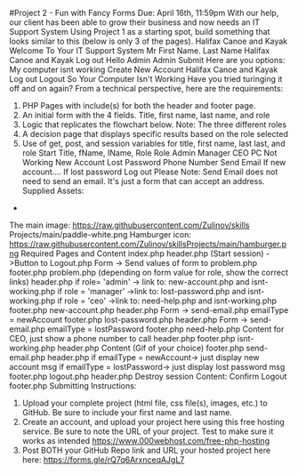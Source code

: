 #Project 2 - Fun with Fancy Forms 
Due: April 16th, 11:59pm 
With our help, our client has been able to grow their business and now needs an IT Support System 
Using Project 1 as a starting spot, build something that looks similar to this (below is only 3 of the pages). 
Halifax Canoe and Kayak 
Welcome To Your IT Support System 
Mr First Name. 
Last Name 
Halifax Canoe and Kayak 
Log out 
Hello Admin 
Admin 
Submit 
Here are you options: 
My computer isnt working 
Create New Account 
Halifax Canoe and Kayak 
Log out 
Logout 
So Your Computer Isn't Working 
Have you tried turinging it 
off and on again? 
From a technical perspective, here are the requirements: 
1) PHP Pages with include(s) for both the header and footer page. 
2) An initial form with the 4 fields. Title, first name, last name, and role 
3) Logic that replicates the flowchart below. Note: The three different roles 
4) A decision page that displays specific results based on the role selected 
5) Use of get, post, and session variables for title, first name, last last, and role 
Start 
Title, fName, IName, Role 
Role 
Admin 
Manager 
CEO 
PC Not Working 
New Account 
Lost Password 
Phone Number 
Send Email 
If new account.... 
If lost password 
Log out 
Please Note: Send Email does not need to send an email. It's just a form that can accept an address. 
Supplied Assets: 
- 
The main image: 
https://raw.githubusercontent.com/Zulinov/skills Projects/main/paddle-white.png 
Hamburger icon: 
https://raw.githubusercontent.com/Zulinov/skillsProjects/main/hamburger.png 
Required Pages and Content 
index.php 
header.php (Start session) 
->Button to Logout.php 
Form -> Send values of form to problem.php 
footer.php 
problem.php (depending on form value for role, show the correct links) 
header.php 
if role= 'admin' -> link to: new-account.php and isnt-working.php 
if role = 'manager' ->link to: lost-password.php and isnt-working.php if role = 'ceo' ->link to: need-help.php and isnt-working.php footer.php 
new-account.php 
header.php 
Form -> send-email.php emailType = newAccount 
footer.php 
lost-password.php 
header.php 
Form -> send-email.php emailType = lostPassword 
footer.php 
need-help.php 
Content for CEO, just show a phone number to call 
header.php 
footer.php 
isnt-working.php 
header.php 
Content (Gif of your choice) 
footer.php 
send-email.php 
header.php 
if emailType = newAccount-> just display new account msg 
if emailType = lostPassword-> just display lost password msg footer.php 
logout.php 
header.php 
Destroy session 
Content: Confirm Logout 
footer.php 
Submitting Instructions: 
1) Upload your complete project (html file, css file(s), images, etc.) to GitHub. 
Be sure to include your first name and last name. 
2) Create an account, and upload your project here using this free hosting service. Be sure 
to note the URL of your project. Test to make sure it works as intended 
https://www.000webhost.com/free-php-hosting 
3) Post BOTH your GitHub Repo link and URL your hosted project here here: 
https://forms.gle/rQ7q6ArxnceqAJgL7 